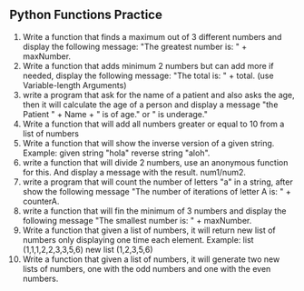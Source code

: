 ## Python Functions Practice

1. Write a function that finds a maximum out of 3 different numbers and display the following message: "The greatest number is: " + maxNumber.
2. Write a function that adds minimum 2 numbers but can add more if needed, display the following message: "The total is: " + total. (use Variable-length Arguments)
3. write a program that ask for the name of a patient and also asks the age, then it will calculate the age of a person and display a message "the Patient " + Name + " is of age." or " is underage."
4. Write a function that will add all numbers greater or equal to 10 from a list of numbers
5. Write a function that will show the inverse version of a given string. Example: given string "hola" reverse string "aloh".
6. write a function that will divide 2 numbers, use an anonymous function for this. And display a message with the result. num1/num2.
7. write a program that will count the number of letters "a" in a string, after show the following message "The number of iterations of letter A is: " + counterA.
8. write a function that will fin the minimum of 3 numbers and display the following message "The smallest number is: " + maxNumber.
9. Write a function that given a list of numbers, it will return new list of numbers only displaying one time each element. Example: list (1,1,1,2,2,3,3,5,6) new list (1,2,3,5,6)
10. Write a function that given a list of numbers, it will generate two new lists of numbers, one with the odd numbers and one with the even numbers.
